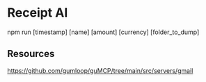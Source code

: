 # Receipt AI 

npm run [timestamp] [name] [amount] [currency] [folder_to_dump]

## Resources

https://github.com/gumloop/guMCP/tree/main/src/servers/gmail
